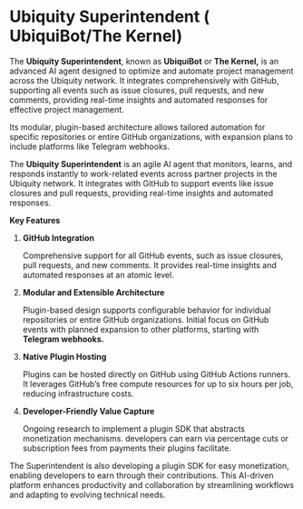 # Ubiquity Superintendent ( UbiquiBot/The Kernel)

The **Ubiquity Superintendent**, known as **UbiquiBot** or **The Kernel,** is an advanced AI agent designed to optimize and automate project management across the Ubiquity network. It integrates comprehensively with GitHub, supporting all events such as issue closures, pull requests, and new comments, providing real-time insights and automated responses for effective project management.&#x20;

Its modular, plugin-based architecture allows tailored automation for specific repositories or entire GitHub organizations, with expansion plans to include platforms like Telegram webhooks.

The **Ubiquity Superintendent** is an agile AI agent that monitors, learns, and responds instantly to work-related events across partner projects in the Ubiquity network. It integrates with GitHub to support events like issue closures and pull requests, providing real-time insights and automated responses.

**Key Features**

1.  **GitHub Integration**

    Comprehensive support for all GitHub events, such as issue closures, pull requests, and new comments. It provides real-time insights and automated responses at an atomic level.
2.  **Modular and Extensible Architecture**

    Plugin-based design supports configurable behavior for individual repositories or entire GitHub organizations. Initial focus on GitHub events with planned expansion to other platforms, starting with **Telegram webhooks.**
3.  **Native Plugin Hosting**

    Plugins can be hosted directly on GitHub using GitHub Actions runners. It leverages GitHub’s free compute resources for up to six hours per job, reducing infrastructure costs.
4.  **Developer-Friendly Value Capture**

    Ongoing research to implement a plugin SDK that abstracts monetization mechanisms. developers can earn via percentage cuts or subscription fees from payments their plugins facilitate.

The Superintendent is also developing a plugin SDK for easy monetization, enabling developers to earn through their contributions. This AI-driven platform enhances productivity and collaboration by streamlining workflows and adapting to evolving technical needs.

